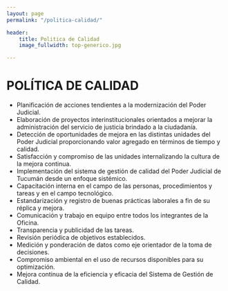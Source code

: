 ```yaml
---
layout: page
permalink: "/politica-calidad/"

header:
    title: Politica de Calidad
    image_fullwidth: top-generico.jpg

---
```


# POLÍTICA DE CALIDAD
* Planificación de acciones tendientes a la modernización del Poder Judicial.
* Elaboración de proyectos interinstitucionales orientados a mejorar la administración del servicio de
justicia brindado a la ciudadanía.
* Detección de oportunidades de mejora en las distintas unidades del Poder Judicial proporcionando
valor agregado en términos de tiempo y calidad.
* Satisfacción y compromiso de las unidades internalizando la cultura de la mejora continua.
* Implementación del sistema de gestión de calidad del Poder Judicial de Tucumán desde un enfoque
sistémico.
* Capacitación interna en el campo de las personas, procedimientos y tareas y en el campo tecnológico.
* Estandarización y registro de buenas prácticas laborales a fin de su réplica y mejora.
* Comunicación y trabajo en equipo entre todos los integrantes de la Oficina.
* Transparencia y publicidad de las tareas.
* Revisión periódica de objetivos establecidos.
* Medición y ponderación de datos como eje orientador de la toma de decisiones.
* Compromiso ambiental en el uso de recursos disponibles para su optimización.
* Mejora continua de la eficiencia y eficacia del Sistema de Gestión de Calidad.